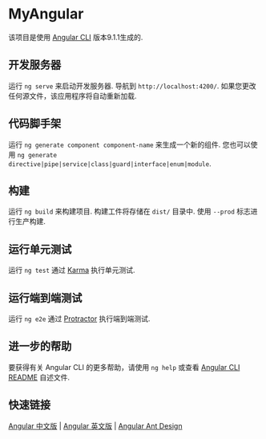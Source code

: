 # MyAngular

该项目是使用 [Angular CLI](https://github.com/angular/angular-cli) 版本9.1.1生成的.

## 开发服务器

运行 `ng serve` 来启动开发服务器. 导航到 `http://localhost:4200/`. 如果您更改任何源文件，该应用程序将自动重新加载.

## 代码脚手架

运行 `ng generate component component-name` 来生成一个新的组件. 
您也可以使用 `ng generate directive|pipe|service|class|guard|interface|enum|module`.

## 构建

运行 `ng build` 来构建项目. 构建工件将存储在 `dist/` 目录中. 使用 `--prod` 标志进行生产构建.

## 运行单元测试

运行 `ng test` 通过 [Karma](https://karma-runner.github.io) 执行单元测试.

## 运行端到端测试

运行 `ng e2e` 通过 [Protractor](http://www.protractortest.org/) 执行端到端测试.

## 进一步的帮助

要获得有关 Angular CLI 的更多帮助，请使用 `ng help` 或查看 [Angular CLI README](https://github.com/angular/angular-cli/blob/master/README.md) 自述文件.

## 快速链接
[Angular 中文版](https://angular.cn/) |
[Angular 英文版](https://angular.io/) |
[Angular Ant Design](https://ng.ant.design/docs/introduce/zh)
